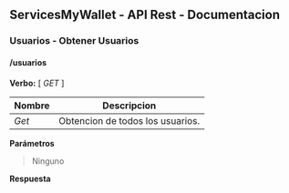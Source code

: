 ServicesMyWallet - API Rest - Documentacion
---  
### Usuarios - Obtener Usuarios
#### /usuarios  

**Verbo:** [ _GET_ ]

| Nombre | Descripcion |
| ------ | ----------- |
| _Get_ | Obtencion de todos los usuarios. |

**Parámetros**
>Ninguno

**Respuesta**